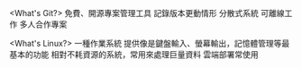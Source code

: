 <What's Git?>
免費、開源專案管理工具
記錄版本更動情形
分散式系統
可離線工作
多人合作專案

<What's Linux?>
一種作業系統
提供像是鍵盤輸入、螢幕輸出，記憶體管理等最基本的功能
相對不耗資源的系統，常用來處理巨量資料
雲端部署常使用
